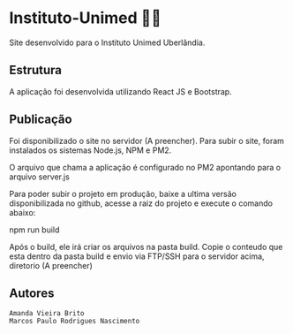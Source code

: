 # Instituto-Unimed 📜💚
Site desenvolvido para o Instituto Unimed Uberlândia.

## Estrutura
A aplicação foi desenvolvida utilizando React JS e Bootstrap.

## Publicação
Foi disponibilizado o site no servidor (A preencher).
Para subir o site, foram instalados os sistemas Node.js, NPM e PM2.

O arquivo que chama a aplicação é configurado no PM2 apontando para o arquivo server.js

Para poder subir o projeto em produção, baixe a ultima versão disponibilizada no github,
acesse a raiz do projeto e execute o comando abaixo:

npm run build

Após o build, ele irá criar os arquivos na pasta build. Copie o conteudo que esta dentro da pasta
build e envio via FTP/SSH para o servidor acima, diretorio
(A preencher)

## Autores
    Amanda Vieira Brito
    Marcos Paulo Rodrigues Nascimento

